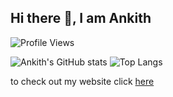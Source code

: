 ## Hi there 👋, I am Ankith
![Profile Views](https://api.ghprofile.me/view?username=AnkithAbhayan&label=profile_views)

![Ankith's GitHub stats](https://github-readme-stats.vercel.app/api?username=AnkithAbhayan&theme=merko&include_all_commits=true)
![Top Langs](https://github-readme-stats.vercel.app/api/top-langs/?username=AnkithAbhayan&card_width=325)


to check out my website click [here](https://www.youtube.com/watch?v=j5a0jTc9S10)

